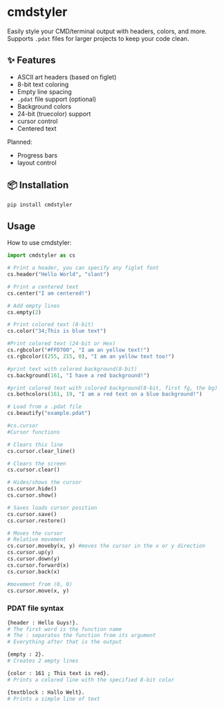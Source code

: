 # cmdstyler

Easily style your CMD/terminal output with headers, colors, and more.  
Supports `.pdat` files for larger projects to keep your code clean.

## ✨ Features

- ASCII art headers (based on figlet)
- 8-bit text coloring
- Empty line spacing
- `.pdat` file support (optional)
- Background colors
- 24-bit (truecolor) support
- cursor control
- Centered text

Planned:

- Progress bars
- layout control

## 📦 Installation

```bash
pip install cmdstyler
```

## Usage

How to use cmdstyler:

```python
import cmdstyler as cs

# Print a header, you can specify any figlet font
cs.header("Hello World", "slant")

# Print a centered text
cs.center("I am centered!")

# Add empty lines
cs.empty(2)

# Print colored text (8-bit)
cs.color("34;This is blue text")

#Print colored text (24-bit or Hex)
cs.rgbcolor("#FFD700", "I am an yellow text!")
cs.rgbcolor((255, 215, 0), "I am an yellow text too!")

#print text with colored background(8-bit)
cs.background(161, "I have a red background!")

#print colored text with colored background(8-bit, first fg, the bg)
cs.bothcolors(161, 19, "I am a red text on a blue background!")

# Load from a .pdat file
cs.beautify("example.pdat")

#cs.cursor
#Cursor functions

# Clears this line
cs.cursor.clear_line()      

# Clears the screen
cs.cursor.clear()

# Hides/shows the cursor
cs.cursor.hide()
cs.cursor.show()

# Saves loads cursor position
cs.cursor.save()
cs.cursor.restore()

# Moves the cursor
# Relative movement
cs.cursor.moveby(x, y) #moves the cursor in the x or y direction
cs.cursor.up(y)
cs.cursor.down(y)
cs.cursor.forward(x)
cs.cursor.back(x)

#movement from (0, 0)
cs.cursor.move(x, y)
```

### PDAT file syntax

```bash
{header : Hello Guys!}.
# The first word is the function name
# The : separates the function from its argument
# Everything after that is the output

{empty : 2}.
# Creates 2 empty lines

{color : 161 ; This text is red}.
# Prints a colored line with the specified 8-bit color

{textblock : Hallo Welt}.
# Prints a simple line of text
```
